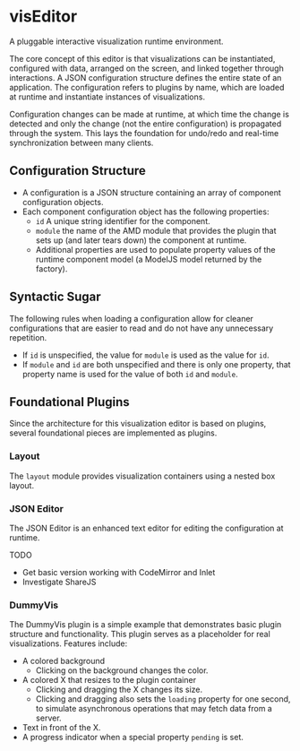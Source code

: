 # visEditor

A pluggable interactive visualization runtime environment.

The core concept of this editor is that visualizations can be instantiated,
configured with data, arranged on the screen, and linked together through
interactions. A JSON configuration structure defines the entire state of an
application. The configuration refers to plugins by name, which are loaded
at runtime and instantiate instances of visualizations.

Configuration changes can be made at runtime, at which time the change is
detected and only the change (not the entire configuration) is propagated
through the system. This lays the foundation for undo/redo and real-time
synchronization between many clients.

## Configuration Structure

 * A configuration is a JSON structure containing an array of
   component configuration objects.
 * Each component configuration object has the following properties:
   * `id` A unique string identifier for the component.
   * `module` the name of the AMD module that provides the plugin
     that sets up (and later tears down) the component at runtime.
   * Additional properties are used to populate property values of 
     the runtime component model (a ModelJS model returned by the factory).

## Syntactic Sugar

The following rules when loading a configuration allow for cleaner
configurations that are easier to read and do not have any unnecessary
repetition.

 * If `id` is unspecified, the value for `module` is used as the value for `id`.
 * If `module` and `id` are both unspecified and there is only one property,
   that property name is used for the value of both `id` and `module`.

## Foundational Plugins

Since the architecture for this visualization editor is based on plugins,
several foundational pieces are implemented as plugins.

### Layout

The `layout` module provides visualization containers using a nested box layout.

### JSON Editor

The JSON Editor is an enhanced text editor for editing the configuration at runtime.

TODO

 * Get basic version working with CodeMirror and Inlet
 * Investigate ShareJS

### DummyVis

The DummyVis plugin is a simple example that demonstrates basic plugin structure
and functionality. This plugin serves as a placeholder for real visualizations.
Features include:

 * A colored background
   * Clicking on the background changes the color.
 * A colored X that resizes to the plugin container
   * Clicking and dragging the X changes its size.
   * Clicking and dragging also sets the `loading` property for one second, to 
   simulate asynchronous operations that may fetch data from a server.
 * Text in front of the X.
 * A progress indicator when a special property `pending` is set.
